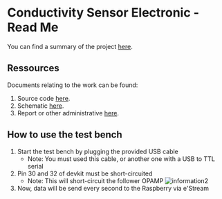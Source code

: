 # Conductivity Sensor Electronic - Read Me
You can find a summary of the project [here](thesis-summary.pdf).

## Ressources
Documents relating to the work can be found:
  1. Source code [here](https://github.com/Bachelor-Work-Zufferey/programation).
  2. Schematic [here](https://github.com/Bachelor-Work-Zufferey/electronic).
  3. Report or other administrative [here](https://github.com/Bachelor-Work-Zufferey/administrative).
## How to use the test bench 
  1. Start the test bench by plugging the provided USB cable
     - Note: You must used this cable, or another one with a USB to TTL serial
  2. Pin 30 and 32 of devkit must be short-circuited
     - Note: This will short-circuit the follower OPAMP
![information2](https://github.com/Bachelor-Work-Zufferey/.github/assets/54267681/ce94e0b2-754a-4157-b07f-37f2c0fb242a)
  3. Now, data will be send every second to the Raspberry via e'Stream

